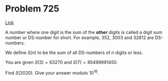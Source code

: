 # Problem 725

[Link](https://projecteuler.net/problem=725)

A number where one digit is the sum of the **other** digits is called a digit sum number or DS-number for short. For example, $352$, $3003$ and $32812$ are DS-numbers. 

We define $S(n)$ to be the sum of all DS-numbers of $n$ digits or less. 

You are given $S(3) = 63270$ and $S(7) = 85499991450$. 

Find $S(2020)$. Give your answer modulo $10^{16}$.
